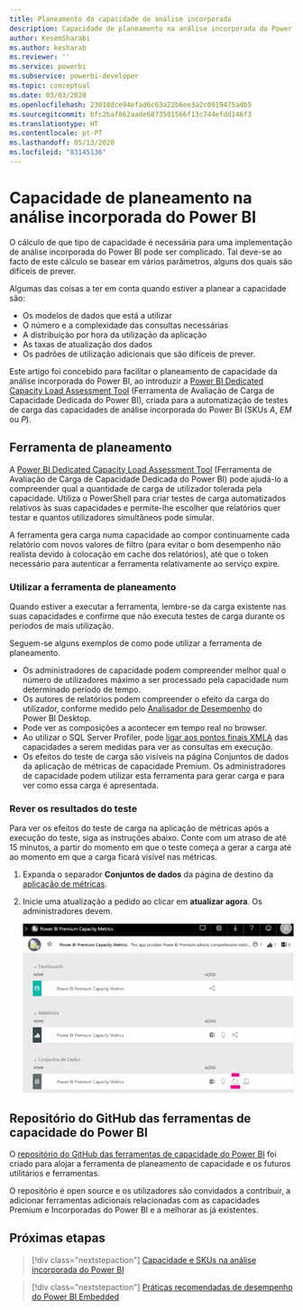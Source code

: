 ```yaml
---
title: Planeamento da capacidade de análise incorporada
description: Capacidade de planeamento na análise incorporada do Power BI.
author: KesemSharabi
ms.author: kesharab
ms.reviewer: ''
ms.service: powerbi
ms.subservice: powerbi-developer
ms.topic: conceptual
ms.date: 03/03/2020
ms.openlocfilehash: 23018dce94efad6c63a22b6ee3a2c0919475adb5
ms.sourcegitcommit: bfc2baf862aade6873501566f13c744efdd146f3
ms.translationtype: HT
ms.contentlocale: pt-PT
ms.lasthandoff: 05/13/2020
ms.locfileid: "83145136"
---
```

# <a name="capacity-planning-in-power-bi-embedded-analytics"></a>Capacidade de planeamento na análise incorporada do Power BI

O cálculo de que tipo de capacidade é necessária para uma implementação de análise incorporada do Power BI pode ser complicado. Tal deve-se ao facto de este cálculo se basear em vários parâmetros, alguns dos quais são difíceis de prever.

Algumas das coisas a ter em conta quando estiver a planear a capacidade são:

* Os modelos de dados que está a utilizar
* O número e a complexidade das consultas necessárias
* A distribuição por hora da utilização da aplicação
* As taxas de atualização dos dados
* Os padrões de utilização adicionais que são difíceis de prever.

Este artigo foi concebido para facilitar o planeamento de capacidade da análise incorporada do Power BI, ao introduzir a [Power BI Dedicated Capacity Load Assessment Tool](https://github.com/microsoft/PowerBI-Tools-For-Capacities/tree/master/LoadTestingPowerShellTool/) (Ferramenta de Avaliação de Carga de Capacidade Dedicada do Power BI), criada para a automatização de testes de carga das capacidades de análise incorporada do Power BI (SKUs *A*, *EM* ou *P*).

## <a name="planning-tool"></a>Ferramenta de planeamento

 A [Power BI Dedicated Capacity Load Assessment Tool](https://github.com/microsoft/PowerBI-Tools-For-Capacities/tree/master/LoadTestingPowerShellTool/) (Ferramenta de Avaliação de Carga de Capacidade Dedicada do Power BI) pode ajudá-lo a compreender qual a quantidade de carga de utilizador tolerada pela capacidade. Utiliza o PowerShell para criar testes de carga automatizados relativos às suas capacidades e permite-lhe escolher que relatórios quer testar e quantos utilizadores simultâneos pode simular.

A ferramenta gera carga numa capacidade ao compor continuamente cada relatório com novos valores de filtro (para evitar o bom desempenho não realista devido à colocação em cache dos relatórios), até que o token necessário para autenticar a ferramenta relativamente ao serviço expire.

### <a name="using-the-planning-tool"></a>Utilizar a ferramenta de planeamento

Quando estiver a executar a ferramenta, lembre-se da carga existente nas suas capacidades e confirme que não executa testes de carga durante os períodos de mais utilização.

Seguem-se alguns exemplos de como pode utilizar a ferramenta de planeamento.

* Os administradores de capacidade podem compreender melhor qual o número de utilizadores máximo a ser processado pela capacidade num determinado período de tempo.
* Os autores de relatórios podem compreender o efeito da carga do utilizador, conforme medido pelo [Analisador de Desempenho](https://docs.microsoft.com/power-bi/desktop-performance-analyzer) do Power BI Desktop.
* Pode ver as composições a acontecer em tempo real no browser.
* Ao utilizar o SQL Server Profiler, pode [ligar aos pontos finais XMLA](https://powerbi.microsoft.com/blog/power-bi-open-platform-connectivity-with-xmla-endpoints-public-preview/) das capacidades a serem medidas para ver as consultas em execução.
* Os efeitos do teste de carga são visíveis na página Conjuntos de dados da aplicação de métricas de capacidade Premium. Os administradores de capacidade podem utilizar esta ferramenta para gerar carga e para ver como essa carga é apresentada.

### <a name="reviewing-the-test-results"></a>Rever os resultados do teste

Para ver os efeitos do teste de carga na aplicação de métricas após a execução do teste, siga as instruções abaixo. Conte com um atraso de até 15 minutos, a partir do momento em que o teste começa a gerar a carga até ao momento em que a carga ficará visível nas métricas.

1. Expanda o separador **Conjuntos de dados** da página de destino da [aplicação de métricas](../../admin/service-admin-premium-monitor-capacity.md).
2. Inicie uma atualização a pedido ao clicar em **atualizar agora**. Os administradores devem.

    ![Métricas da capacidade Premium do Power BI](media/embedded-capacity-planning/embedded-capacity-planning.png)

## <a name="power-bi-capacity-tools-github-repository"></a>Repositório do GitHub das ferramentas de capacidade do Power BI

O [repositório do GitHub das ferramentas de capacidade do Power BI](https://github.com/microsoft/PowerBI-Tools-For-Capacities) foi criado para alojar a ferramenta de planeamento de capacidade e os futuros utilitários e ferramentas.

O repositório é open source e os utilizadores são convidados a contribuir, a adicionar ferramentas adicionais relacionadas com as capacidades Premium e Incorporadas do Power BI e a melhorar as já existentes.

## <a name="next-steps"></a>Próximas etapas

> [!div class="nextstepaction"]
>[Capacidade e SKUs na análise incorporada do Power BI](embedded-capacity.md)

> [!div class="nextstepaction"]
>[Práticas recomendadas de desempenho do Power BI Embedded](embedded-performance-best-practices.md)